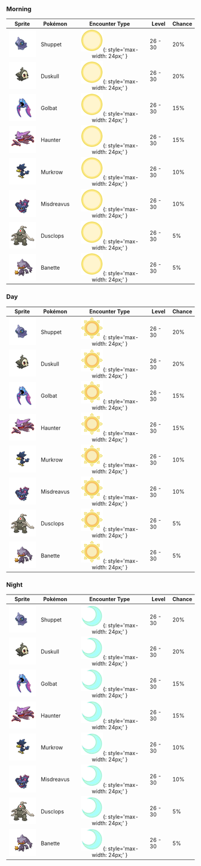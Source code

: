 ### Morning

| Sprite | Pokémon | Encounter Type | Level | Chance |
|:------:|---------|:--------------:|-------|--------|
| ![Shuppet](../../assets/sprites/shuppet/front.gif) | Shuppet | ![Morning](../../assets/encounter_types/morning.png){: style='max-width: 24px;' } | 26 - 30 | 20% |
| ![Duskull](../../assets/sprites/duskull/front.gif) | Duskull | ![Morning](../../assets/encounter_types/morning.png){: style='max-width: 24px;' } | 26 - 30 | 20% |
| ![Golbat](../../assets/sprites/golbat/front.gif) | Golbat | ![Morning](../../assets/encounter_types/morning.png){: style='max-width: 24px;' } | 26 - 30 | 15% |
| ![Haunter](../../assets/sprites/haunter/front.gif) | Haunter | ![Morning](../../assets/encounter_types/morning.png){: style='max-width: 24px;' } | 26 - 30 | 15% |
| ![Murkrow](../../assets/sprites/murkrow/front.gif) | Murkrow | ![Morning](../../assets/encounter_types/morning.png){: style='max-width: 24px;' } | 26 - 30 | 10% |
| ![Misdreavus](../../assets/sprites/misdreavus/front.gif) | Misdreavus | ![Morning](../../assets/encounter_types/morning.png){: style='max-width: 24px;' } | 26 - 30 | 10% |
| ![Dusclops](../../assets/sprites/dusclops/front.gif) | Dusclops | ![Morning](../../assets/encounter_types/morning.png){: style='max-width: 24px;' } | 26 - 30 | 5% |
| ![Banette](../../assets/sprites/banette/front.gif) | Banette | ![Morning](../../assets/encounter_types/morning.png){: style='max-width: 24px;' } | 26 - 30 | 5% |

### Day

| Sprite | Pokémon | Encounter Type | Level | Chance |
|:------:|---------|:--------------:|-------|--------|
| ![Shuppet](../../assets/sprites/shuppet/front.gif) | Shuppet | ![Day](../../assets/encounter_types/day.png){: style='max-width: 24px;' } | 26 - 30 | 20% |
| ![Duskull](../../assets/sprites/duskull/front.gif) | Duskull | ![Day](../../assets/encounter_types/day.png){: style='max-width: 24px;' } | 26 - 30 | 20% |
| ![Golbat](../../assets/sprites/golbat/front.gif) | Golbat | ![Day](../../assets/encounter_types/day.png){: style='max-width: 24px;' } | 26 - 30 | 15% |
| ![Haunter](../../assets/sprites/haunter/front.gif) | Haunter | ![Day](../../assets/encounter_types/day.png){: style='max-width: 24px;' } | 26 - 30 | 15% |
| ![Murkrow](../../assets/sprites/murkrow/front.gif) | Murkrow | ![Day](../../assets/encounter_types/day.png){: style='max-width: 24px;' } | 26 - 30 | 10% |
| ![Misdreavus](../../assets/sprites/misdreavus/front.gif) | Misdreavus | ![Day](../../assets/encounter_types/day.png){: style='max-width: 24px;' } | 26 - 30 | 10% |
| ![Dusclops](../../assets/sprites/dusclops/front.gif) | Dusclops | ![Day](../../assets/encounter_types/day.png){: style='max-width: 24px;' } | 26 - 30 | 5% |
| ![Banette](../../assets/sprites/banette/front.gif) | Banette | ![Day](../../assets/encounter_types/day.png){: style='max-width: 24px;' } | 26 - 30 | 5% |

### Night

| Sprite | Pokémon | Encounter Type | Level | Chance |
|:------:|---------|:--------------:|-------|--------|
| ![Shuppet](../../assets/sprites/shuppet/front.gif) | Shuppet | ![Night](../../assets/encounter_types/night.png){: style='max-width: 24px;' } | 26 - 30 | 20% |
| ![Duskull](../../assets/sprites/duskull/front.gif) | Duskull | ![Night](../../assets/encounter_types/night.png){: style='max-width: 24px;' } | 26 - 30 | 20% |
| ![Golbat](../../assets/sprites/golbat/front.gif) | Golbat | ![Night](../../assets/encounter_types/night.png){: style='max-width: 24px;' } | 26 - 30 | 15% |
| ![Haunter](../../assets/sprites/haunter/front.gif) | Haunter | ![Night](../../assets/encounter_types/night.png){: style='max-width: 24px;' } | 26 - 30 | 15% |
| ![Murkrow](../../assets/sprites/murkrow/front.gif) | Murkrow | ![Night](../../assets/encounter_types/night.png){: style='max-width: 24px;' } | 26 - 30 | 10% |
| ![Misdreavus](../../assets/sprites/misdreavus/front.gif) | Misdreavus | ![Night](../../assets/encounter_types/night.png){: style='max-width: 24px;' } | 26 - 30 | 10% |
| ![Dusclops](../../assets/sprites/dusclops/front.gif) | Dusclops | ![Night](../../assets/encounter_types/night.png){: style='max-width: 24px;' } | 26 - 30 | 5% |
| ![Banette](../../assets/sprites/banette/front.gif) | Banette | ![Night](../../assets/encounter_types/night.png){: style='max-width: 24px;' } | 26 - 30 | 5% |

